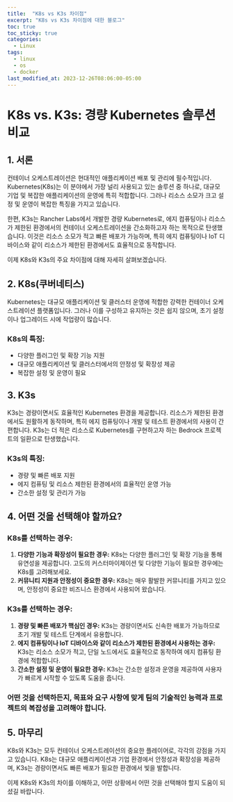 ```yaml
---
title:  "K8s vs K3s 차이점"
excerpt: "K8s vs K3s 차이점에 대한 블로그"
toc: true
toc_sticky: true
categories:
  - Linux
tags:
  - linux
  - os
  - docker
last_modified_at: 2023-12-26T08:06:00-05:00
---
```




# K8s vs. K3s: 경량 Kubernetes 솔루션 비교

## 1. 서론

컨테이너 오케스트레이션은 현대적인 애플리케이션 배포 및 관리에 필수적입니다. Kubernetes(K8s)는 이 분야에서 가장 널리 사용되고 있는 솔루션 중 하나로, 대규모 기업 및 복잡한 애플리케이션의 운영에 특히 적합합니다. 그러나 리소스 소모가 크고 설정 및 운영이 복잡한 특징을 가지고 있습니다.

한편, K3s는 Rancher Labs에서 개발한 경량 Kubernetes로, 에지 컴퓨팅이나 리소스가 제한된 환경에서의 컨테이너 오케스트레이션을 간소화하고자 하는 목적으로 탄생했습니다. 이것은 리소스 소모가 적고 빠른 배포가 가능하며, 특히 에지 컴퓨팅이나 IoT 디바이스와 같이 리소스가 제한된 환경에서도 효율적으로 동작합니다.

이제 K8s와 K3s의 주요 차이점에 대해 자세히 살펴보겠습니다.

## 2. K8s(쿠버네티스)

Kubernetes는 대규모 애플리케이션 및 클러스터 운영에 적합한 강력한 컨테이너 오케스트레이션 플랫폼입니다. 그러나 이를 구성하고 유지하는 것은 쉽지 않으며, 초기 설정이나 업그레이드 시에 작업량이 많습니다.

### K8s의 특징:

- 다양한 플러그인 및 확장 기능 지원
- 대규모 애플리케이션 및 클러스터에서의 안정성 및 확장성 제공
- 복잡한 설정 및 운영이 필요

## 3. K3s

K3s는 경량이면서도 효율적인 Kubernetes 환경을 제공합니다. 리소스가 제한된 환경에서도 원활하게 동작하며, 특히 에지 컴퓨팅이나 개발 및 테스트 환경에서의 사용이 간편합니다. K3s는 더 적은 리소스로 Kubernetes를 구현하고자 하는 Bedrock 프로젝트의 일환으로 탄생했습니다.

### K3s의 특징:

- 경량 및 빠른 배포 지원
- 에지 컴퓨팅 및 리소스 제한된 환경에서의 효율적인 운영 가능
- 간소한 설정 및 관리가 가능

## 4. 어떤 것을 선택해야 할까요?

### K8s를 선택하는 경우:

1. **다양한 기능과 확장성이 필요한 경우:** K8s는 다양한 플러그인 및 확장 기능을 통해 유연성을 제공합니다. 고도의 커스터마이제이션 및 다양한 기능이 필요한 경우에는 K8s를 고려해보세요.
2. **커뮤니티 지원과 안정성이 중요한 경우:** K8s는 매우 활발한 커뮤니티를 가지고 있으며, 안정성이 중요한 비즈니스 환경에서 사용되어 왔습니다.

### K3s를 선택하는 경우:

1. **경량 및 빠른 배포가 핵심인 경우:** K3s는 경량이면서도 신속한 배포가 가능하므로 초기 개발 및 테스트 단계에서 유용합니다.
2. **에지 컴퓨팅이나 IoT 디바이스와 같이 리소스가 제한된 환경에서 사용하는 경우:** K3s는 리소스 소모가 적고, 단일 노드에서도 효율적으로 동작하여 에지 컴퓨팅 환경에 적합합니다.
3. **간소한 설정 및 운영이 필요한 경우:** K3s는 간소한 설정과 운영을 제공하여 사용자가 빠르게 시작할 수 있도록 도움을 줍니다.

### 어떤 것을 선택하든지, 목표와 요구 사항에 맞게 팀의 기술적인 능력과 프로젝트의 복잡성을 고려해야 합니다.

## 5. 마무리

K8s와 K3s는 모두 컨테이너 오케스트레이션의 중요한 플레이어로, 각각의 강점을 가지고 있습니다. K8s는 대규모 애플리케이션과 기업 환경에서 안정성과 확장성을 제공하며, K3s는 경량이면서도 빠른 배포가 필요한 환경에서 빛을 발합니다.

이제 K8s와 K3s의 차이를 이해하고, 어떤 상황에서 어떤 것을 선택해야 할지 도움이 되셨길 바랍니다. 